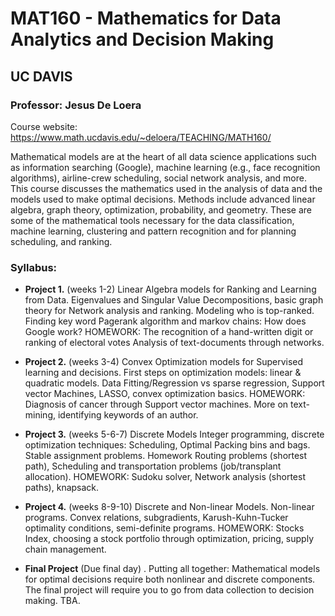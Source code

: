 # MAT160 - Mathematics for Data Analytics and Decision Making
## UC DAVIS
### Professor: Jesus De Loera

Course website: https://www.math.ucdavis.edu/~deloera/TEACHING/MATH160/


Mathematical models are at the heart of all data science applications such as information searching (Google), machine learning (e.g., face recognition algorithms), airline-crew scheduling, social network analysis, and more.
This course discusses the mathematics used in the analysis of data and the models used to make optimal decisions. Methods include advanced linear algebra, graph theory, optimization, probability, and geometry. These are some of the mathematical tools necessary for the data classification, machine learning, clustering and pattern recognition and for planning scheduling, and ranking.

### Syllabus:

- **Project 1.** (weeks 1-2) Linear Algebra models for Ranking and Learning from Data. 
Eigenvalues and Singular Value Decompositions, basic graph theory for Network analysis and ranking. Modeling who is top-ranked. Finding key word Pagerank algorithm and markov chains: How does Google work? HOMEWORK: The recognition of a hand-written digit or ranking of electoral votes Analysis of text-documents through networks.

- **Project 2.** (weeks 3-4) Convex Optimization models for Supervised learning and decisions.
First steps on optimization models: linear & quadratic models. Data Fitting/Regression vs sparse regression, Support vector Machines, LASSO, convex optimization basics. HOMEWORK: Diagnosis of cancer through Support vector machines. More on text-mining, identifying keywords of an author.

- **Project 3.** (weeks 5-6-7) Discrete Models 
Integer programming, discrete optimization techniques: Scheduling, Optimal Packing bins and bags. Stable assignment problems. Homework Routing problems (shortest path), Scheduling and transportation problems (job/transplant allocation). HOMEWORK: Sudoku solver, Network analysis (shortest paths), knapsack.

- **Project 4.** (weeks 8-9-10) Discrete and Non-linear Models.
Non-linear programs. Convex relations, subgradients, Karush-Kuhn-Tucker optimality conditions, semi-definite programs. HOMEWORK: Stocks Index, choosing a stock portfolio through optimization, pricing, supply chain management.

- **Final Project** (Due final day) . Putting all together: Mathematical models for optimal decisions require both nonlinear and discrete components. The final project will require you to go from data collection to decision making. TBA.
